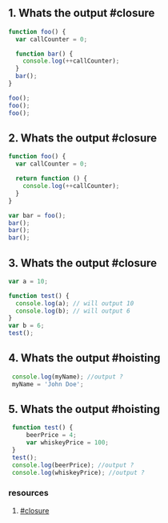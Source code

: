 ## 1. Whats the output #closure
```` javascript
function foo() {
  var callCounter = 0;

  function bar() {
    console.log(++callCounter);
  }
  bar();
}

foo();
foo();
foo();
````

## 2. Whats the output #closure
```` javascript
function foo() {
  var callCounter = 0;

  return function () {
    console.log(++callCounter);
  }
}

var bar = foo();
bar();
bar();
bar();
````

## 3. Whats the output #closure
```` javascript
var a = 10;

function test() {
  console.log(a); // will output 10
  console.log(b); // will output 6
}
var b = 6;
test();
````
## 4. Whats the output #hoisting
 ```javascript
  console.log(myName); //output ?
  myName = 'John Doe';
 ```
## 5. Whats the output #hoisting
 ```javascript
  function test() {
      beerPrice = 4;
      var whiskeyPrice = 100;
  }
  test();
  console.log(beerPrice); //output ?
  console.log(whiskeyPrice); //output ?
 ```



### resources
1. [#closure](https://stackoverflow.com/a/111200/8321804)
